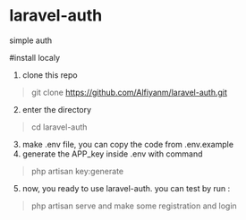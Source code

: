 # laravel-auth
simple auth

#install localy

1. clone this repo
> git clone https://github.com/Alfiyanm/laravel-auth.git

2. enter the directory
> cd laravel-auth
3. make .env file, you can copy the code from .env.example
4. generate the APP_key inside .env with command
> php artisan key:generate
5. now, you ready to use laravel-auth. you can test by run :
> php artisan serve
and make some registration and login